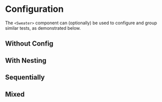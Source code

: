 # Configuration

The `<Sweater>` component can (optionally) be used to configure and group similar tests, as demonstrated below.

## Without Config

[](./none/+page.svelte?region=replace(pkg,'''sweater-vest''',_))

## With Nesting

[](./nested/+page.svelte?region=replace(pkg,'''sweater-vest''',_))

## Sequentially

[](./sequential/+page.svelte?region=replace(pkg,'''sweater-vest''',_))

## Mixed

[](./mixed/+page.svelte?region=replace(pkg,'''sweater-vest''',_))

